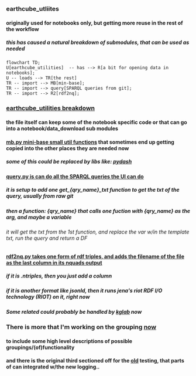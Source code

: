 ### earthcube_utliites

#### originally used for notebooks only, but getting more reuse in the rest of the workflow

##### this has caused a natural breakdown of submodules, that can be used as needed

```mermaid
flowchart TD;
U[earthcube_utilities]  -- has --> R[a bit for opening data in notebooks];
U -- loads --> TR[the rest]
TR -- import --> MB[min-base];
TR -- import --> query[SPARQL queries from git];
TR -- import --> R2[rdf2nq];
``` 

### <ins>**earthcube_utilities** breakdown</ins>


#### the file itself can keep some of the notebook specific code or that can go into a notebook/data_download sub modules


#### <ins>__mb.py__ mini-base small util functions</ins> that sometimes end up getting copied into the other places they are needed now
##### some of this could be replaced by libs like: [pydash](https://github.com/dgilland/pydash)


#### <ins>**query.py** is can do all the SPARQL queries the UI can do<ins>
##### it is setup to add one get_{qry_name}\_txt  function to get the txt of the query, usually from raw git
##### then a function: {qry_name} that calls one fuction with {qry_name} as the arg, and maybe a variable
###### it will get the txt from the 1st function, and replace the var w/in the template txt, run the query and return a DF


#### <ins>**rdf2nq.py** takes one form of rdf triples, and adds the filename of the file as the last column in its nquads<ins> output
##### if it is .ntriples, then you just add a column
##### if it is another format like jsonld, then it runs jena's riot RDF I/O technology (RIOT) on it, right now
##### Some related could probably be handled by [kglab](https://derwen.ai/docs/kgl/ex4_0/) now

### There is more that I'm working on the grouping [now](sm.md)
#### to include some high level descriptions of possible groupings/(of)functionality
#### and there is the original third sectioned off for the [old](https://github.com/earthcube/ec/blob/master/ect.py) testing, that parts of can integrated w/the new logging..
